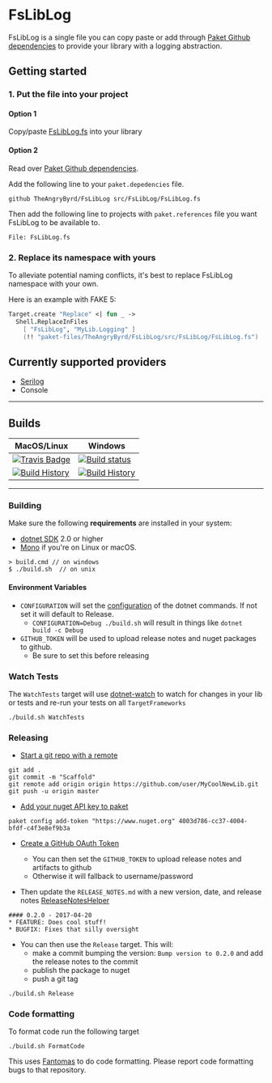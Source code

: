# FsLibLog

FsLibLog is a single file you can copy paste or add through [Paket Github dependencies](https://fsprojects.github.io/Paket/github-dependencies.html) to provide your library with a logging abstraction.


## Getting started

### 1. Put the file into your project

#### Option 1

Copy/paste [FsLibLog.fs](https://github.com/TheAngryByrd/FsLibLog/blob/master/src/FsLibLog/FsLibLog.fs) into your library 

#### Option 2

Read over [Paket Github dependencies](https://fsprojects.github.io/Paket/github-dependencies.html).

Add the following line to your `paket.depedencies` file.

```
github TheAngryByrd/FsLibLog src/FsLibLog/FsLibLog.fs
```

Then add the following line to projects with `paket.references` file you want FsLibLog to be available to.

```
File: FsLibLog.fs
```


### 2. Replace its namespace with yours

To alleviate potential naming conflicts, it's best to replace FsLibLog namespace with your own.

Here is an example with FAKE 5:

```fsharp
Target.create "Replace" <| fun _ ->
  Shell.ReplaceInFiles
    [ "FsLibLog", "MyLib.Logging" ]
    (!! "paket-files/TheAngryByrd/FsLibLog/src/FsLibLog/FsLibLog.fs")
```


## Currently supported providers

- [Serilog](https://github.com/serilog/serilog)
- Console

---

## Builds

MacOS/Linux | Windows
--- | ---
[![Travis Badge](https://travis-ci.org/TheAngryByrd/FsLibLog.svg?branch=master)](https://travis-ci.org/TheAngryByrd/FsLibLog) | [![Build status](https://ci.appveyor.com/api/projects/status/github/TheAngryByrd/fsliblog?svg=true)](https://ci.appveyor.com/project/TheAngryByrd/FsLibLog)
[![Build History](https://buildstats.info/travisci/chart/TheAngryByrd/FsLibLog)](https://travis-ci.org/TheAngryByrd/FsLibLog/builds) | [![Build History](https://buildstats.info/appveyor/chart/TheAngryByrd/FsLibLog)](https://ci.appveyor.com/project/TheAngryByrd/fsliblog)  


---

### Building


Make sure the following **requirements** are installed in your system:

* [dotnet SDK](https://www.microsoft.com/net/download/core) 2.0 or higher
* [Mono](http://www.mono-project.com/) if you're on Linux or macOS.

```
> build.cmd // on windows
$ ./build.sh  // on unix
```

#### Environment Variables

* `CONFIGURATION` will set the [configuration](https://docs.microsoft.com/en-us/dotnet/core/tools/dotnet-build?tabs=netcore2x#options) of the dotnet commands.  If not set it will default to Release.
  * `CONFIGURATION=Debug ./build.sh` will result in things like `dotnet build -c Debug`
* `GITHUB_TOKEN` will be used to upload release notes and nuget packages to github.
  * Be sure to set this before releasing

### Watch Tests

The `WatchTests` target will use [dotnet-watch](https://github.com/aspnet/Docs/blob/master/aspnetcore/tutorials/dotnet-watch.md) to watch for changes in your lib or tests and re-run your tests on all `TargetFrameworks`

```
./build.sh WatchTests
```

### Releasing
* [Start a git repo with a remote](https://help.github.com/articles/adding-an-existing-project-to-github-using-the-command-line/)

```
git add .
git commit -m "Scaffold"
git remote add origin origin https://github.com/user/MyCoolNewLib.git
git push -u origin master
```

* [Add your nuget API key to paket](https://fsprojects.github.io/Paket/paket-config.html#Adding-a-NuGet-API-key)

```
paket config add-token "https://www.nuget.org" 4003d786-cc37-4004-bfdf-c4f3e8ef9b3a
```

* [Create a GitHub OAuth Token](https://help.github.com/articles/creating-a-personal-access-token-for-the-command-line/)
    * You can then set the `GITHUB_TOKEN` to upload release notes and artifacts to github
    * Otherwise it will fallback to username/password


* Then update the `RELEASE_NOTES.md` with a new version, date, and release notes [ReleaseNotesHelper](https://fsharp.github.io/FAKE/apidocs/fake-releasenoteshelper.html)

```
#### 0.2.0 - 2017-04-20
* FEATURE: Does cool stuff!
* BUGFIX: Fixes that silly oversight
```

* You can then use the `Release` target.  This will:
    * make a commit bumping the version:  `Bump version to 0.2.0` and add the release notes to the commit
    * publish the package to nuget
    * push a git tag

```
./build.sh Release
```


### Code formatting

To format code run the following target

```
./build.sh FormatCode
```

This uses [Fantomas](https://github.com/fsprojects/fantomas) to do code formatting.  Please report code formatting bugs to that repository.
